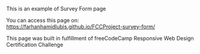 This is an example of Survey Form page

You can access this page on: https://farhanhamidlubis.github.io/FCCProject-survey-form/

This page was built in fulfillment of freeCodeCamp Responsive Web Design Certification Challenge
